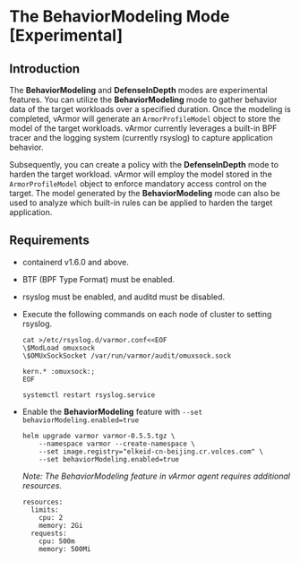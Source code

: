# The BehaviorModeling Mode [Experimental]

## Introduction
The **BehaviorModeling** and **DefenseInDepth** modes are experimental features. You can utilize the **BehaviorModeling** mode to gather behavior data of the target workloads over a specified duration. Once the modeling is completed, vArmor will generate an `ArmorProfileModel` object to store the model of the target workloads. vArmor currently leverages a built-in BPF tracer and the logging system (currently rsyslog) to capture application behavior.

Subsequently, you can create a policy with the **DefenseInDepth** mode to harden the target workload. vArmor will employ the model stored in the `ArmorProfileModel` object to enforce mandatory access control on the target. The model generated by the **BehaviorModeling** mode can also be used to analyze which built-in rules can be applied to harden the target application.

## Requirements
* containerd v1.6.0 and above.
* BTF (BPF Type Format) must be enabled. 
* rsyslog must be enabled, and auditd must be disabled. 
* Execute the following commands on each node of cluster to setting rsyslog.
    ```
    cat >/etc/rsyslog.d/varmor.conf<<EOF
    \$ModLoad omuxsock
    \$OMUxSockSocket /var/run/varmor/audit/omuxsock.sock

    kern.* :omuxsock:;
    EOF
    ```
    ```
    systemctl restart rsyslog.service
    ```
* Enable the **BehaviorModeling** feature with `--set behaviorModeling.enabled=true`
    ```
    helm upgrade varmor varmor-0.5.5.tgz \
        --namespace varmor --create-namespace \
        --set image.registry="elkeid-cn-beijing.cr.volces.com" \
        --set behaviorModeling.enabled=true
    ```
    
    *Note: The BehaviorModeling feature in vArmor agent requires additional resources.*
    ```
    resources:
      limits:
        cpu: 2
        memory: 2Gi
      requests:
        cpu: 500m
        memory: 500Mi
    ```

